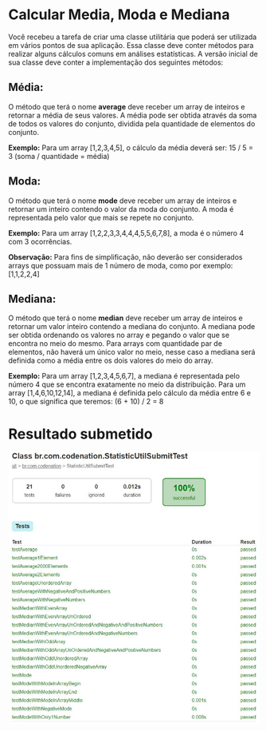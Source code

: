 # Calcular Media, Moda e Mediana

Você recebeu a tarefa de criar uma classe utilitária que poderá ser utilizada em vários pontos de sua aplicação. Essa classe deve conter métodos para realizar alguns cálculos comuns em análises estatísticas.
A versão inicial de sua classe deve conter a implementação dos seguintes métodos:

## Média:
O método que terá o nome **average** deve receber um array de inteiros e retornar a média de seus valores. A média pode ser obtida através da soma de todos os valores do conjunto, dividida pela quantidade de elementos do conjunto.

**Exemplo:**
Para um array [1,2,3,4,5], o cálculo da média deverá ser:  15 / 5 = 3 (soma / quantidade = média)

## Moda:
O método que terá o nome **mode** deve receber um array de inteiros e retornar um inteiro contendo o valor da moda do conjunto. A moda é representada pelo valor que mais se repete no conjunto.

**Exemplo:**
Para um array [1,2,2,3,3,4,4,4,5,5,6,7,8], a moda é o número 4 com 3 ocorrências.

**Observação:**
Para fins de simplificação, não deverão ser considerados arrays que possuam mais de 1 número de moda, como por exemplo: [1,1,2,2,4] 

## Mediana:
O método que terá o nome **median** deve receber um array de inteiros e retornar um valor inteiro contendo a mediana do conjunto. A mediana pode ser obtida ordenando os valores no array e pegando o valor que se encontra no meio do mesmo.
Para arrays com quantidade par de elementos, não haverá um único valor no meio, nesse caso a mediana será definida como a média entre os dois valores do meio do array.

**Exemplo:**
Para um array [1,2,3,4,5,6,7], a mediana é representada pelo número 4 que se encontra exatamente no meio da distribuição.
Para um array [1,4,6,10,12,14], a mediana é definida pelo cálculo da média entre 6 e 10, o que significa que teremos: (6 + 10) / 2 = 8

# Resultado submetido

![](resolvido.JPG)